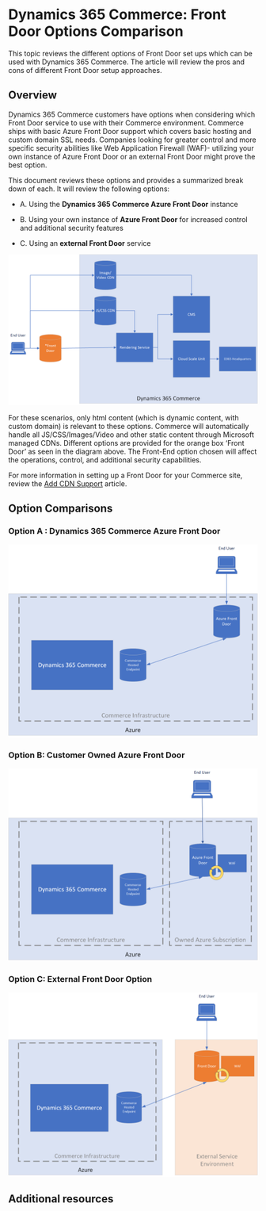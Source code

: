 # Dynamics 365 Commerce: Front Door Options Comparison

This topic reviews the different options of Front Door set ups which can be used with Dynamics 365 Commerce. The article will review the pros and cons of different Front Door setup approaches.

## Overview

Dynamics 365 Commerce customers have options when considering which Front Door service to use with their Commerce environment. Commerce ships with basic Azure Front Door support which covers basic hosting and custom domain SSL needs. Companies looking for greater control and more specific security abilities like Web Application Firewall (WAF)- utilizing your own instance of Azure Front Door or an external Front Door might prove the best option. 

This document reviews these options and provides a summarized break down of each. It will review the following options:

- A.   Using the **Dynamics 365 Commerce Azure Front Door** instance

- B.   Using your own instance of **Azure Front Door** for increased control and additional security features

- C.    Using an **external Front Door** service

![Front Door and Commerce overview architecture](media/Commerce_CDN-Options_Overview.png)

For these scenarios, only html content (which is dynamic content, with custom domain) is relevant to these options. Commerce will automatically handle all JS/CSS/Images/Video and other static content through Microsoft managed CDNs. Different options are provided for the orange box ‘Front Door’ as seen in the diagram above. The Front-End option chosen will affect the operations, control, and additional security capabilities.

For more information in setting up a Front Door for your Commerce site, review the [Add CDN Support](https://docs.microsoft.com/en-us/dynamics365/commerce/add-cdn-support) article.

## Option Comparisons

### Option A : Dynamics 365  Commerce Azure Front Door
<!--
<table>
 <tbody>
   <tr>
     <th>Description</th>
     <th>Pros</th>
     <th>Cons</th>
   </tr>
   <tr>
      <td>The Dynamics 365 Commerce provided Frontdoor. This is Azure Front Door hosted by Commerce Team.</td>
      <td>
       <ul>
        <li>Built-in to Commerce Cost</li>
        <li>Managed by Commerce Team (lower touch, shared setup steps required)</li>
        <li>Azure hosted infrastructure is scalable, secure, reliable</li>
        <li>SSL Cert is one-time setup and auto-renewed</li>
        <li>Monitored by Commerce Team for errors and anomalies</li>
       </ul>
      </td>
      <td>
        <ul>
         <li>WAF not supported</li>
         <li>No specific customizations or setting adjustments</li>
         <li>Dependent upon Commerce Team for updates/changes</li>
         <li>Separate AFD needed for apex domain and need extra work for apex domain with Azure DNS integration</li>
        <li>No telemetry to customer (on RPS/Error rate)</li>
       </ul>
     </td>
   </tr>
 </tbody>
</table>
-->

![Commerce Azure Front Door](media/Commerce_CDN-Option_CommerceFrontDoor.png) 

### Option B: Customer Owned Azure Front Door
<!--
<table>
<tbody>
<tr>
<th>Description</th>
<th>Pros</th>
<th>Cons</th>
</tr>
<tr>
<td>Subscribe to Azure Front Door within your Azure Subscription.</td>
<td>
<ul>
<li>Secure, easy to manage setup and secure</li>
<li>Azure hosted infrastructure is scalable, secure, reliable</li>
<li>Allows for WAF integration and granular rule controls for finer-grade security tuned specifically for your site</li>
<li>Finer control of SSL Certificates (own cert and AFD managed cert) and domain linking</li>
<li>Paired directly with AzureDNS offers Apex domain solution</li>
<li>Telemetry/Alerting</li>
<li>SSL Cert is one-time setup and auto renewed</li>
</ul>
</td>
<td>
<ul>
<li>Self-managed</li>
<li>Initial knowledge ramp-up needed</li>
</ul>
</td>
</tr>
</tbody>
</table>
-->

![Customer Owned Azure Front Door](media/Commerce_CDN-Option_CustomerOwnedAzureFrontDoor.png) 

### Option C: External Front Door Option
<!--
<table>
<tbody>
<tr>
<th>Description</th>
<th>Pros</th>
<th>Cons</th>
</tr>
<tr>
<td>Use an external CDN provider instance to manage your content endpoints.
(Akamai, cloudfare etc)</td>
<td>
<ul>
<li>This is useful when existing domain is already hosted on external Front Door</li>
<li>Competitors (e.g. Akamai) might have more WAF capabilities</li>
</ul>
</td>
<td>
<ul>
<li>Separate contract, additional costing</li>
<li>SSL might be additional cost</li>
<li>Separate from Azure cloud structure - an additional infrastructure to manage</li>
<li>Potentially longer time investments in endpoint setup, security setup</li>
<li>Self-managed</li>
<li>Self-monitored</li>
</ul>
</td>
</tbody>
</table>
-->

![External Front Door](media/Commerce_CDN-Option_ExternalFrontDoor.png) 

## Additional resources



